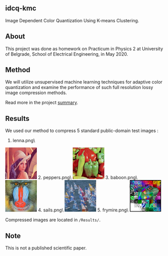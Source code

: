 ## idcq-kmc
Image Dependent Color Quantization Using K-means Clustering.

## About

This project was done as homework on Practicum in Physics 2 at University of Belgrade, School of Electrical Engineering, in May 2020.

## Method

We will utilize unsupervised machine learning techniques for adaptive color quantization and examine the performance of such full resolution lossy image compression methods.

Read more in the project [summary](https://drive.google.com/file/d/10HmKWdT0Rqf9weD4oQbJrcM41fCmyjgk/view?usp=sharing).

## Results

We used our method to compress 5 standard public-domain test images :
1. lenna.png\
<img src="Results/1/image.png" width="100">
2. peppers.png\
<img src="Results/2/image.png" width="100">
3. baboon.png\
<img src="Results/3/image.png" width="100">
4. sails.png\
<img src="Results/4/image.png" width="100">
5. frymire.png\
<img src="Results/5/image.png" width="100">

Compressed images are located in `/Results/`.

## Note
This is not a published scientific paper.